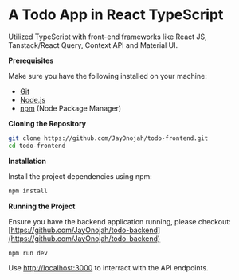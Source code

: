 # A Todo App in React TypeScript

Utilized TypeScript with front-end frameworks like React JS, Tanstack/React Query, Context API and Material UI.

**Prerequisites**

Make sure you have the following installed on your machine:

- [Git](https://git-scm.com/)
- [Node.js](https://nodejs.org/en)
- [npm](https://www.npmjs.com/) (Node Package Manager)

**Cloning the Repository**

```bash
git clone https://github.com/JayOnojah/todo-frontend.git
cd todo-frontend
```

**Installation**

Install the project dependencies using npm:

```bash
npm install
```

**Running the Project**

Ensure you have the backend application running, please checkout: [https://github.com/JayOnojah/todo-backend](https://github.com/JayOnojah/todo-backend)

```bash
npm run dev
```

Use [http://localhost:3000](http://localhost:3000) to interract with the API endpoints.
